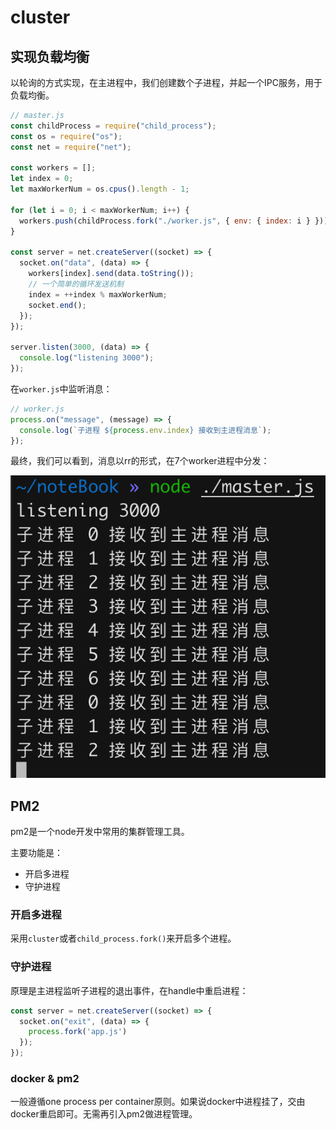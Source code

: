 # cluster

## 实现负载均衡

以轮询的方式实现，在主进程中，我们创建数个子进程，并起一个IPC服务，用于负载均衡。

```JavaScript
// master.js
const childProcess = require("child_process");
const os = require("os");
const net = require("net");

const workers = [];
let index = 0;
let maxWorkerNum = os.cpus().length - 1;

for (let i = 0; i < maxWorkerNum; i++) {
  workers.push(childProcess.fork("./worker.js", { env: { index: i } }));
}

const server = net.createServer((socket) => {
  socket.on("data", (data) => {
    workers[index].send(data.toString());
    // 一个简单的循环发送机制
    index = ++index % maxWorkerNum;
    socket.end();
  });
});

server.listen(3000, (data) => {
  console.log("listening 3000");
});
```


在`worker.js`中监听消息：

```JavaScript
// worker.js
process.on("message", (message) => {
  console.log(`子进程 ${process.env.index} 接收到主进程消息`);
});
```


最终，我们可以看到，消息以rr的形式，在7个worker进程中分发：

![](image/image.png "")

## PM2

pm2是一个node开发中常用的集群管理工具。

主要功能是：

- 开启多进程
- 守护进程

### 开启多进程

采用`cluster`或者`child_process.fork()`来开启多个进程。

### 守护进程

原理是主进程监听子进程的退出事件，在handle中重启进程：

```JavaScript
const server = net.createServer((socket) => {
  socket.on("exit", (data) => {
    process.fork('app.js')
  });
});

```


### docker & pm2

一般遵循one process per container原则。如果说docker中进程挂了，交由docker重启即可。无需再引入pm2做进程管理。

